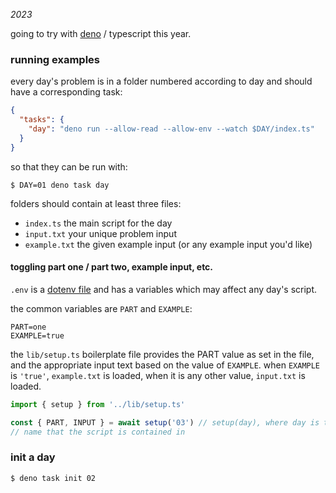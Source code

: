 _2023_

going to try with [deno](https://docs.deno.com/runtime/manual/getting_started/installation) / typescript this year.

### running examples

every day's problem is in a folder numbered according to day and should have a corresponding task:

```json
{
  "tasks": {
    "day": "deno run --allow-read --allow-env --watch $DAY/index.ts"
  }
}
```

so that they can be run with:

```console
$ DAY=01 deno task day
```

folders should contain at least three files:

- `index.ts` the main script for the day
- `input.txt` your unique problem input
- `example.txt` the given example input (or any example input you'd like)

#### toggling part one / part two, example input, etc.

`.env` is a [dotenv file](https://docs.deno.com/runtime/manual/basics/env_variables) and has a variables which may affect any day's script.

the common variables are `PART` and `EXAMPLE`:

```shell
PART=one
EXAMPLE=true
```

the `lib/setup.ts` boilerplate file provides the PART value as set in the file, and the appropriate input text based on the value of `EXAMPLE`. when `EXAMPLE` is `'true'`, `example.txt` is loaded, when it is any other value, `input.txt` is loaded.

```typescript
import { setup } from '../lib/setup.ts'

const { PART, INPUT } = await setup('03') // setup(day), where day is the folder
// name that the script is contained in
```

### init a day

```console
$ deno task init 02
```
